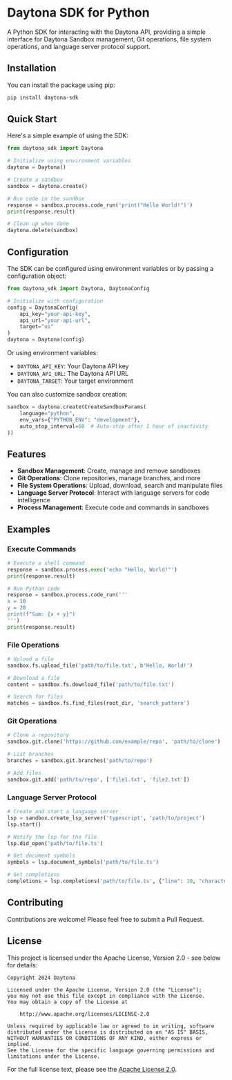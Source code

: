 # Daytona SDK for Python

A Python SDK for interacting with the Daytona API, providing a simple interface for Daytona Sandbox management, Git operations, file system operations, and language server protocol support.

## Installation

You can install the package using pip:

```bash
pip install daytona-sdk
```

## Quick Start

Here's a simple example of using the SDK:

```python
from daytona_sdk import Daytona

# Initialize using environment variables
daytona = Daytona()

# Create a sandbox
sandbox = daytona.create()

# Run code in the sandbox
response = sandbox.process.code_run('print("Hello World!")')
print(response.result)

# Clean up when done
daytona.delete(sandbox)
```

## Configuration

The SDK can be configured using environment variables or by passing a configuration object:

```python
from daytona_sdk import Daytona, DaytonaConfig

# Initialize with configuration
config = DaytonaConfig(
    api_key="your-api-key",
    api_url="your-api-url",
    target="us"
)
daytona = Daytona(config)
```

Or using environment variables:

- `DAYTONA_API_KEY`: Your Daytona API key
- `DAYTONA_API_URL`: The Daytona API URL
- `DAYTONA_TARGET`: Your target environment

You can also customize sandbox creation:

```python
sandbox = daytona.create(CreateSandboxParams(
    language="python",
    env_vars={"PYTHON_ENV": "development"},
    auto_stop_interval=60  # Auto-stop after 1 hour of inactivity
))
```

## Features

- **Sandbox Management**: Create, manage and remove sandboxes
- **Git Operations**: Clone repositories, manage branches, and more
- **File System Operations**: Upload, download, search and manipulate files
- **Language Server Protocol**: Interact with language servers for code intelligence
- **Process Management**: Execute code and commands in sandboxes

## Examples

### Execute Commands

```python
# Execute a shell command
response = sandbox.process.exec('echo "Hello, World!"')
print(response.result)

# Run Python code
response = sandbox.process.code_run('''
x = 10
y = 20
print(f"Sum: {x + y}")
''')
print(response.result)
```

### File Operations

```python
# Upload a file
sandbox.fs.upload_file('path/to/file.txt', b'Hello, World!')

# Download a file
content = sandbox.fs.download_file('path/to/file.txt')

# Search for files
matches = sandbox.fs.find_files(root_dir, 'search_pattern')
```

### Git Operations

```python
# Clone a repository
sandbox.git.clone('https://github.com/example/repo', 'path/to/clone')

# List branches
branches = sandbox.git.branches('path/to/repo')

# Add files
sandbox.git.add('path/to/repo', ['file1.txt', 'file2.txt'])
```

### Language Server Protocol

```python
# Create and start a language server
lsp = sandbox.create_lsp_server('typescript', 'path/to/project')
lsp.start()

# Notify the lsp for the file
lsp.did_open('path/to/file.ts')

# Get document symbols
symbols = lsp.document_symbols('path/to/file.ts')

# Get completions
completions = lsp.completions('path/to/file.ts', {"line": 10, "character": 15})
```

## Contributing

Contributions are welcome! Please feel free to submit a Pull Request.

## License

This project is licensed under the Apache License, Version 2.0 - see below for details:

```
Copyright 2024 Daytona

Licensed under the Apache License, Version 2.0 (the "License");
you may not use this file except in compliance with the License.
You may obtain a copy of the License at

    http://www.apache.org/licenses/LICENSE-2.0

Unless required by applicable law or agreed to in writing, software
distributed under the License is distributed on an "AS IS" BASIS,
WITHOUT WARRANTIES OR CONDITIONS OF ANY KIND, either express or implied.
See the License for the specific language governing permissions and
limitations under the License.
```

For the full license text, please see the [Apache License 2.0](http://www.apache.org/licenses/LICENSE-2.0).
